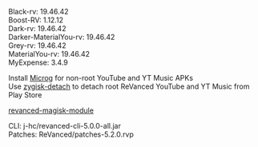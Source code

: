 Black-rv: 19.46.42  
Boost-RV: 1.12.12  
Dark-rv: 19.46.42  
Darker-MaterialYou-rv: 19.46.42  
Grey-rv: 19.46.42  
MaterialYou-rv: 19.46.42  
MyExpense: 3.4.9  

Install [Microg](https://github.com/ReVanced/GmsCore/releases) for non-root YouTube and YT Music APKs  
Use [zygisk-detach](https://github.com/j-hc/zygisk-detach) to detach root ReVanced YouTube and YT Music from Play Store  

[revanced-magisk-module](https://github.com/j-hc/revanced-magisk-module)
  
CLI: j-hc/revanced-cli-5.0.0-all.jar  
Patches: ReVanced/patches-5.2.0.rvp    
